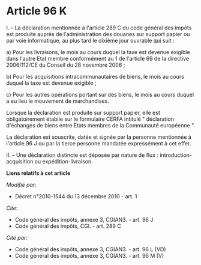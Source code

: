 # Article 96 K

I. – La déclaration mentionnée à l'article 289 C du code général des impôts est produite auprès de l'administration des
douanes sur support papier ou par voie informatique, au plus tard le dixième jour ouvrable qui suit :

a) Pour les livraisons, le mois au cours duquel la taxe est devenue exigible dans l'autre Etat membre conformément au 1 de
l'article 69 de la directive 2006/112/CE du Conseil du 28 novembre 2006 ;

b) Pour les acquisitions intracommunautaires de biens, le mois au cours duquel la taxe est devenue exigible ;

c) Pour les autres opérations portant sur des biens, le mois au cours duquel a eu lieu le mouvement de marchandises.

Lorsque la déclaration est produite sur support papier, elle est obligatoirement établie sur le formulaire CERFA intitulé "
déclaration d'échanges de biens entre Etats membres de la Communauté européenne ".

La déclaration est souscrite, datée et signée par la personne mentionnée à l'article 96 J ou par la tierce personne mandatée
expressément à cet effet.

II. – Une déclaration distincte est déposée par nature de flux : introduction-acquisition ou expédition-livraison.

**Liens relatifs à cet article**

_Modifié par_:

  - Décret n°2010-1544 du 13 décembre 2010 - art. 1

_Cite_:

  - Code général des impôts, annexe 3, CGIAN3. - art. 96 J
  - Code général des impôts, CGI. - art. 289 C

_Cité par_:

  - Code général des impôts, annexe 3, CGIAN3. - art. 96 L (VD)
  - Code général des impôts, annexe 3, CGIAN3. - art. 96 M (V)
